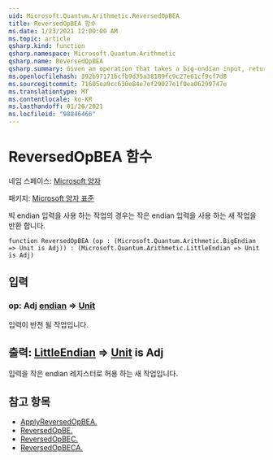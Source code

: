 ```yaml
---
uid: Microsoft.Quantum.Arithmetic.ReversedOpBEA
title: ReversedOpBEA 함수
ms.date: 1/23/2021 12:00:00 AM
ms.topic: article
qsharp.kind: function
qsharp.namespace: Microsoft.Quantum.Arithmetic
qsharp.name: ReversedOpBEA
qsharp.summary: Given an operation that takes a big-endian input, returns a new operation that takes a little-endian input.
ms.openlocfilehash: 392b97171bcfb9d35a38189fc9c27e61cf9cf7d8
ms.sourcegitcommit: 71605ea9cc630e84e7ef29027e1f0ea06299747e
ms.translationtype: MT
ms.contentlocale: ko-KR
ms.lasthandoff: 01/26/2021
ms.locfileid: "98846466"
---
```

# <a name="reversedopbea-function"></a>ReversedOpBEA 함수

네임 스페이스: [Microsoft 양자](xref:Microsoft.Quantum.Arithmetic)

패키지: [Microsoft 양자 표준](https://nuget.org/packages/Microsoft.Quantum.Standard)


빅 endian 입력을 사용 하는 작업의 경우는 작은 endian 입력을 사용 하는 새 작업을 반환 합니다.

```qsharp
function ReversedOpBEA (op : (Microsoft.Quantum.Arithmetic.BigEndian => Unit is Adj)) : (Microsoft.Quantum.Arithmetic.LittleEndian => Unit is Adj)
```


## <a name="input"></a>입력

### <a name="op--bigendian--unit--is-adj"></a>op: Adj [endian](xref:Microsoft.Quantum.Arithmetic.BigEndian) => [Unit](xref:microsoft.quantum.lang-ref.unit)

입력이 반전 될 작업입니다.



## <a name="output--littleendian--unit--is-adj"></a>출력: [LittleEndian](xref:Microsoft.Quantum.Arithmetic.LittleEndian) => [Unit](xref:microsoft.quantum.lang-ref.unit)  is Adj

입력을 작은 endian 레지스터로 허용 하는 새 작업입니다.

## <a name="see-also"></a>참고 항목

- [ApplyReversedOpBEA.](xref:Microsoft.Quantum.Arithmetic.ApplyReversedOpBEA)
- [ReversedOpBE.](xref:Microsoft.Quantum.Arithmetic.ReversedOpBE)
- [ReversedOpBEC.](xref:Microsoft.Quantum.Arithmetic.ReversedOpBEC)
- [ReversedOpBECA.](xref:Microsoft.Quantum.Arithmetic.ReversedOpBECA)
